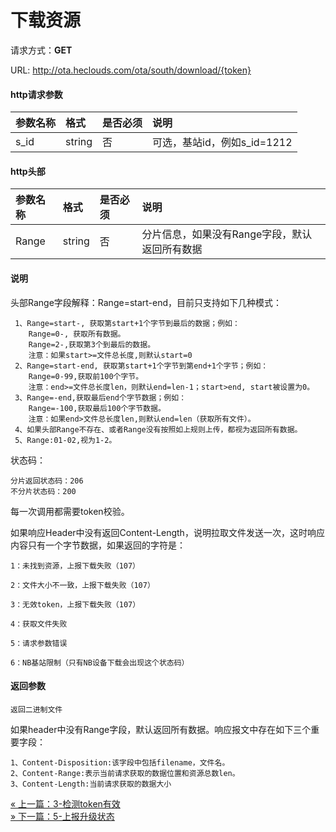 ﻿<h1>下载资源</h1>

请求方式：**GET**

URL: http://ota.heclouds.com/ota/south/download/{token}

#### http请求参数 
参数名称 | 格式 | 是否必须 | 说明
:- | :- | :- | :- 
s_id | string | 否 | 可选，基站id，例如s_id=1212 

#### http头部 
参数名称 | 格式 | 是否必须 | 说明
:- | :- | :- | :- 
Range | string | 否 | 分片信息，如果没有Range字段，默认返回所有数据


#### 说明

头部Range字段解释：Range=start-end，目前只支持如下几种模式：

	 1、Range=start-, 获取第start+1个字节到最后的数据；例如：
	 	Range=0-, 获取所有数据。
		Range=2-,获取第3个到最后的数据。
		注意：如果start>=文件总长度,则默认start=0
	 2、Range=start-end, 获取第start+1个字节到第end+1个字节；例如：
	 	Range=0-99,获取前100个字节。
		注意：end>=文件总长度len，则默认end=len-1；start>end, start被设置为0。
	 3、Range=-end,获取最后end个字节数据；例如：
	 	Range=-100,获取最后100个字节数据。
		注意：如果end>文件总长度len,则默认end=len（获取所有文件）。
	 4、如果头部Range不存在、或者Range没有按照如上规则上传，都视为返回所有数据。
	 5、Range:01-02,视为1-2。

状态码：

	分片返回状态码：206
	不分片状态码：200

每一次调用都需要token校验。

如果响应Header中没有返回Content-Length，说明拉取文件发送一次，这时响应内容只有一个字节数据，如果返回的字符是：

    1：未找到资源，上报下载失败（107）

    2：文件大小不一致，上报下载失败（107）

    3：无效token，上报下载失败（107）

	4：获取文件失败

	5：请求参数错误 

	6：NB基站限制（只有NB设备下载会出现这个状态码）

#### 返回参数
```
返回二进制文件
```


如果header中没有Range字段，默认返回所有数据。响应报文中存在如下三个重要字段：

	1、Content-Disposition:该字段中包括filename，文件名。
	2、Content-Range:表示当前请求获取的数据位置和资源总数len。
	3、Content-Length:当前请求获取的数据大小

<div>
    <a href="/book/develop/south-API/2token.md">
        <span> &#171; 上一篇：3-检测token有效</span>
        </a>
		</div>
<div>
    <a href="/book/develop/south-API/4report_process.md">
        <span> &#187; 下一篇：5-上报升级状态</span>
    </a>
</div>